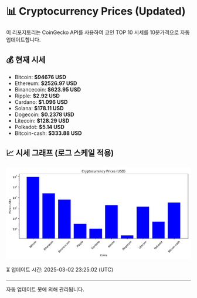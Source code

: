 
# 📊 Cryptocurrency Prices (Updated)

이 리포지토리는 CoinGecko API를 사용하여 코인 TOP 10 시세를 10분가격으로 자동 업데이트합니다.

## 💰 현재 시세
- Bitcoin: **$94676 USD**
- Ethereum: **$2526.97 USD**
- Binancecoin: **$623.95 USD**
- Ripple: **$2.92 USD**
- Cardano: **$1.096 USD**
- Solana: **$178.11 USD**
- Dogecoin: **$0.2378 USD**
- Litecoin: **$128.29 USD**
- Polkadot: **$5.14 USD**
- Bitcoin-cash: **$333.88 USD**

## 📈 시세 그래프 (로그 스케일 적용)
![Crypto Prices](crypto_prices.png)

⏳ 업데이트 시간: 2025-03-02 23:25:02 (UTC)

---
자동 업데이트 봇에 의해 관리됩니다.
